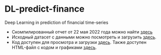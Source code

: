 # DL-predict-finance
Deep Learning in prediction of financial time-series

* Скомпилированный отчет от 22 мая 2022 года можно найти [здесь](https://drive.google.com/file/d/1NXbgGZ_ttnaglAzFEbI_OOZyPINwtiNZ/view?usp=sharing)
* Исходный датасет с данными можно посмотреть и загрузить [здесь](https://github.com/edpolyvanaya/DL-predict-finance/blob/9773c7d8d7151a1f709da647e930552ed2aa7f24/Data.html). 
* Код доступен для просмотра и загрузки [здесь](https://github.com/edpolyvanaya/DL-predict-finance/blob/2cc5cde266e9eafd3b3ef0186850473d54f90ec3/Deffunc-close.ipynb). Также доступен HTML-файл с кодом и графиками [здесь](https://github.com/edpolyvanaya/DL-predict-finance/blob/835e3fd79cc59594e857e6907b928c9d59fd0c9a/Deffunc-close-7.html). 
